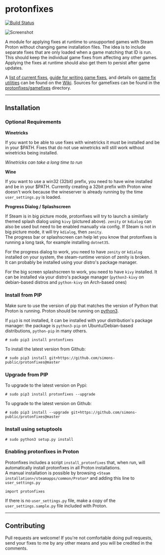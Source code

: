 # protonfixes	

[![Build Status](https://travis-ci.com/simons-public/protonfixes.svg?branch=master)](https://travis-ci.com/simons-public/protonfixes)

![Screenshot](https://github.com/simons-public/protonfixes/raw/master/media/splash.png)

A module for applying fixes at runtime to unsupported games with Steam Proton without changing game installation files.
The idea is to include separate fixes that are only loaded when a game matching that ID is run.
This should keep the individual game fixes from affecting any other games. Applying the fixes at runtime should also get them to persist after game updates.

A [list of current fixes](https://github.com/simons-public/protonfixes/wiki/List-of-Fixes),
[guide for writing game fixes](https://github.com/simons-public/protonfixes/wiki/Writing-Gamefixes),
and details on [game fix utilities](https://github.com/simons-public/protonfixes/wiki/Gamefix-Utilities) can be found on the [Wiki](https://github.com/simons-public/protonfixes/wiki).
Sources for gamefixes can be found in the [protonfixes/gamefixes](https://github.com/simons-public/protonfixes/tree/master/protonfixes/gamefixes) directory.

---
## Installation

### Optional Requirements
**Winetricks**

If you want to be able to use fixes with winetricks it must be installed and be in your $PATH. Fixes that do not use winetricks will still work without winetricks being installed.

*Winetricks can take a long time to run*

**Wine**

If you want to use a win32 (32bit) prefix, you need to have wine installed and be in your $PATH.
Currently creating a 32bit prefix with Proton wine doesn't work because the wineserver is already running by the time `user_settings.py` is loaded.

**Progress Dialog / Splashscreen**

If Steam is in big picture mode, protonfixes will try to launch a similarly themed splash dialog using `kivy` (pictured above).
`zenity` or `kdialog` can also be used but need to be enabled manually via config.
If Steam is not in big picture mode, it will try `kdialog`, then `zenity`.  
The progress bar or splashscreen can help let you know that protonfixes is running a long task, for example installing `dotnet35`.

For the progress dialog to work, you need to have `zenity` or `kdialog` installed on your system, the steam-runtime version of zenity is broken.  
It can probably be installed using your distro's package manager.

For the big screen splashscreen to work, you need to have `kivy` installed.
It can be installed via your distro's package manager (`python3-kivy` on debian-based distros and `python-kivy` on Arch-based ones)

### Install from PIP
Make sure to use the version of pip that matches the version of Python that Proton is running. Proton should be running on [python3](https://github.com/ValveSoftware/Proton/blob/8a5b8ece45fa7baa01ce2e4555f6496ea409adcf/build_proton.sh#L682).

If `pip3` is not installed, it can be installed with your distribution's package manager: the package is `python3-pip` on Ubuntu/Debian-based distributions, `python-pip` in many others.

```
# sudo pip3 install protonfixes
```
To install the latest version from Github:
```
# sudo pip3 install git+https://github.com/simons-public/protonfixes@master
```

### Upgrade from PIP
To upgrade to the latest version on Pypi:
```
# sudo pip3 install protonfixes --upgrade
```
To upgrade to the latest version on Github:
```
# sudo pip3 install --upgrade git+https://github.com/simons-public/protonfixes@master
```

### Install using setuptools
```
# sudo python3 setup.py install
```

### Enabling protonfixes in Proton
Protonfixes includes a script `install_protonfixes` that, when run, will automatically install protonfixes in all Proton installations.  
A manual installation is possible by browsing `<Steam installation>/steamapps/common/Proton*` and adding this line to `user_settings.py`

```
import protonfixes
```

If there is no `user_settings.py` file, make a copy of the `user_settings.sample.py` file included with Proton.

---
## Contributing
Pull requests are welcome! If you're not comfortable doing pull requests, send your fixes to me by any other means and you will be credited in the comments.
